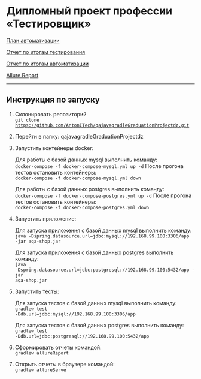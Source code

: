 # Дипломный проект профессии «Тестировщик»

[План автоматизации](Plan.md)

[Отчет по итогам тестирования](Report.md)

[Отчет по итогам автоматизации](Summary.md)

[Allure Report](Allure_Report.md)

---------------------
## Инструкция по запуску

1. Склонировать репозиторий  
   <code>git clone https://github.com/AntonITech/qajavagradleGraduationProjectdz.git</code>

2. Перейти в папку: qajavagradleGraduationProjectdz

3. Запустить контейнеры docker:

   Для работы с базой данных mysql выполнить команду:  
   <code>docker-compose -f docker-compose-mysql.yml up -d</code>
   После прогона тестов остановить контейнеры:  
   <code>docker-compose -f docker-compose-mysql.yml down</code>

   Для работы с базой данных postgres выполнить команду:  
   <code>docker-compose -f docker-compose-postgres.yml up -d</code>
   После прогона тестов остановить контейнеры:  
   <code>docker-compose -f docker-compose-postgres.yml down</code>

4. Запустить приложение:

   Для запуска приложения с базой данных mysql выполнить команду:  
   <code>java -Dspring.datasource.url=jdbc:mysql://192.168.99.100:3306/app -jar aqa-shop.jar</code>

   Для запуска приложения с базой данных postgres выполнить команду:  
   <code>java -Dspring.datasource.url=jdbc:postgresql://192.168.99.100:5432/app -jar aqa-shop.jar</code>

4. Запустить тесты:

   Для запуска тестов с базой данных mysql выполнить команду:  
   <code>gradlew test -Ddb.url=jdbc:mysql://192.168.99.100:3306/app</code>

   Для запуска тестов с базой данных postgres выполнить команду:  
   <code>gradlew test -Ddb.url=jdbc:postgresql://192.168.99.100:5432/app</code>

5. Сформировать отчеты командой:  
   <code>gradlew allureReport</code>

6. Открыть отчеты в браузере командой:  
   <code>gradlew allureServe</code>
